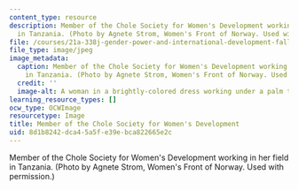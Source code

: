 ```yaml
---
content_type: resource
description: Member of the Chole Society for Women's Development working in her field
  in Tanzania. (Photo by Agnete Strom, Women's Front of Norway. Used with permission.)
file: /courses/21a-338j-gender-power-and-international-development-fall-2003/8d1b8242dca45a5fe39ebca822665e2c_21a-338jf03.jpg
file_type: image/jpeg
image_metadata:
  caption: Member of the Chole Society for Women's Development working in her field
    in Tanzania. (Photo by Agnete Strom, Women's Front of Norway. Used with permission.)
  credit: ''
  image-alt: A woman in a brightly-colored dress working under a palm tree.
learning_resource_types: []
ocw_type: OCWImage
resourcetype: Image
title: Member of the Chole Society for Women's Development
uid: 8d1b8242-dca4-5a5f-e39e-bca822665e2c
---
```

Member of the Chole Society for Women's Development working in her field in Tanzania. (Photo by Agnete Strom, Women's Front of Norway. Used with permission.)

